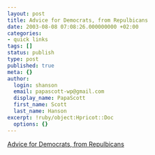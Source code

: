 ```yaml
---
layout: post
title: Advice for Democrats, from Repulbicans
date: 2003-08-08 07:08:26.000000000 +02:00
categories:
- quick links
tags: []
status: publish
type: post
published: true
meta: {}
author:
  login: shanson
  email: papascott-wp@gmail.com
  display_name: PapaScott
  first_name: Scott
  last_name: Hanson
excerpt: !ruby/object:Hpricot::Doc
  options: {}
---
```

<p><a title="Trust us, 8 years ago we were where you are now" href="http://www.calpundit.com/archives/001862.html">Advice for Democrats, from Repulbicans</a></p>
